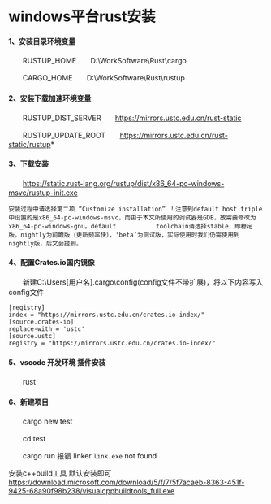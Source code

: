 # windows平台rust安装

#### 1、安装目录环境变量

　　RUSTUP_HOME　　D:\WorkSoftware\Rust\cargo

　　CARGO_HOME　　D:\WorkSoftware\Rust\rustup

#### 2、安装下载加速环境变量

　　RUSTUP_DIST_SERVER　　https://mirrors.ustc.edu.cn/rust-static

　　RUSTUP_UPDATE_ROOT　　https://mirrors.ustc.edu.cn/rust-static/rustup*

#### 3、下载安装
　　https://static.rust-lang.org/rustup/dist/x86_64-pc-windows-msvc/rustup-init.exe
  
```
安装过程中请选择第二项 “Customize installation” ！注意到default host triple中设置的是x86_64-pc-windows-msvc，而由于本文所使用的调试器是GDB，故需要修改为x86_64-pc-windows-gnu。default 　　　　　　toolchain请选择stable，即稳定版。nightly为前瞻版（更新频率快），'beta’为测试版，实际使用时我们仍需使用到nightly版，后文会提到。
```

#### 4、配置Crates.io国内镜像
　　新建C:\Users\[用户名]\.cargo\config(config文件不带扩展)，将以下内容写入config文件　　

```
[registry]
index = "https://mirrors.ustc.edu.cn/crates.io-index/"
[source.crates-io]
replace-with = 'ustc'
[source.ustc]
registry = "https://mirrors.ustc.edu.cn/crates.io-index/"
```

#### 5、vscode 开发环境 插件安装
　　rust  

####  6、新建项目

　　cargo new test
  
　　cd test
  
　　cargo run 报错 linker `link.exe` not found

安装c++build工具 默认安装即可
https://download.microsoft.com/download/5/f/7/5f7acaeb-8363-451f-9425-68a90f98b238/visualcppbuildtools_full.exe
